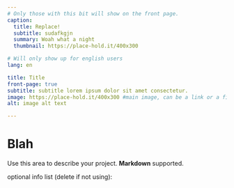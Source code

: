 ```yaml
---
# Only those with this bit will show on the front page.
caption:
  title: Replace!
  subtitle: sudafkgjn
  summary: Woah what a night
  thumbnail: https://place-hold.it/400x300

# Will only show up for english users
lang: en

title: Title
front-page: true
subtitle: subtitle lorem ipsum dolor sit amet consectetur.
image: https://place-hold.it/400x300 #main image, can be a link or a file in assets/img/portfolio
alt: image alt text

---
```

# Blah


Use this area to describe your project. **Markdown** supported.

optional info list (delete if not using):